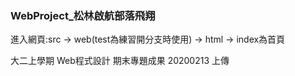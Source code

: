 ### WebProject_松林啟航部落飛翔
進入網頁:src -> web(test為練習開分支時使用) -> html -> index為首頁


大二上學期 Web程式設計 期末專題成果
                            20200213 上傳
